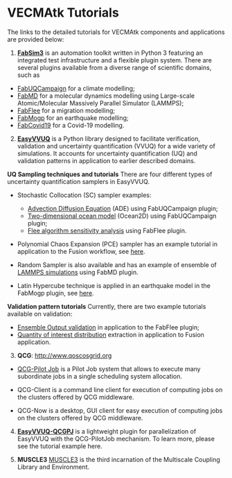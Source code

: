 # VECMAtk Tutorials

The links to the detailed tutorials for VECMAtk components and applications are provided below:

1. [**FabSim3**](https://fabsim3.readthedocs.io/en/latest/index.html) is an automation toolkit written in Python 3 featuring an integrated test infrastructure and a flexible plugin system. There are several plugins available from a diverse range of scientific domains, such as

- [FabUQCampaign](https://github.com/wedeling/FabUQCampaign/blob/master/Tutorial_Setup.md) for a climate modelling;
- [FabMD]( https://github.com/UCL-CCS/FabMD) for a molecular dynamics modelling using Large-scale Atomic/Molecular Massively Parallel Simulator (LAMMPS);
- [FabFlee](https://github.com/djgroen/FabFlee/blob/master/doc/FabFlee.md) for a migration modelling;
- [FabMogp](https://github.com/edaub/fabmogp/blob/master/Tutorial.rst) for an earthquake modelling;
- [FabCovid19](https://github.com/djgroen/FabCovid19/blob/master/README.md) for a Covid-19 modelling.

2. [**EasyVVUQ**](https://easyvvuq.readthedocs.io/en/dev/index.html) is a Python library designed to facilitate verification, validation and uncertainty quantification (VVUQ) for a wide variety of simulations. It accounts for uncertainty quantification (UQ) and validation patterns in application to  earlier described domains.

**UQ Sampling techniques and tutorials**
There are four different types of uncertainty quantification samplers in EasyVVUQ. 

- Stochastic Collocation (SC) sampler examples:

  - [Advection Diffusion Equation](https://github.com/wedeling/FabUQCampaign/blob/master/Tutorial_ADE.md) (ADE) using FabUQCampaign plugin;
  - [Two-dimensional ocean model](https://github.com/wedeling/FabUQCampaign/blob/master/Tutorial_ocean.md) (Ocean2D) using FabUQCampaign plugin;
  - [Flee algorithm sensitivity analysis](https://github.com/djgroen/FabFlee/blob/master/doc/TutorialSensitivity.md) using FabFlee plugin.
     
- Polynomial Chaos Expansion (PCE) sampler has an example tutorial in application to the Fusion workflow, see [here](https://github.com/UCL-CCS/EasyVVUQ/blob/dev/docs/fusion_tutorial.rst).

- Random Sampler is also available and has an example of ensemble of [LAMMPS simulations](https://github.com/UCL-CCS/FabMD/blob/master/doc/EasyVVUQ_FabMD_example.md) using FabMD plugin.
     
- Latin Hypercube technique is applied in an earthquake model in the FabMogp plugin, see [here](https://github.com/edaub/vecma_workshop_tutorial/blob/master/Tutorial.rst).


**Validation pattern tutorials**
Currently, there are two example tutorials available on validation:

- [Ensemble Output validation](https://github.com/djgroen/FabFlee/blob/master/doc/TutorialValidate.md) in application to the FabFlee plugin;
- [Quantity of interest distribution](https://github.com/UCL-CCS/https://github.com/UCL-CCS/EasyVVUQ/blob/dev/docs/validate_similarities.rst) extraction in application to Fusion application.     


3. **QCG**: http://www.qoscosgrid.org

-  [QCG-Pilot Job]() is a Pilot Job system that allows to execute many subordinate jobs in a single scheduling system allocation.

-  QCG-Client is a command line client for execution of computing jobs on the clusters offered by QCG middleware.

-  QCG-Now is a desktop, GUI client for easy execution of computing jobs on the clusters offered by QCG middleware.

4. [**EasyVVUQ-QCGPJ**](https://easyvvuq-qcgpj.readthedocs.io/en/plugin/#) is a lightweight plugin for parallelization of EasyVVUQ with the QCG-PilotJob mechanism. To learn more, please see the tutorial example here.

5. **MUSCLE3**
[MUSCLE3](https://muscle3.readthedocs.io/) is the third incarnation of the Multiscale Coupling Library and Environment.
